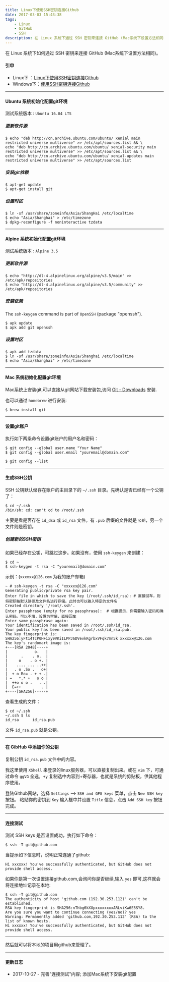 ```yaml
---
title: Linux下使用SSH密钥连接Github
date: 2017-03-03 15:43:38
tags:
	- Linux
	- GitHub
	- SSH
description: 在 Linux 系统下通过 SSH 密钥来连接 GitHub (Mac系统下设置方法相同)
---
```


在 Linux 系统下如何通过 SSH 密钥来连接 GitHub (Mac系统下设置方法相同)。

#### 引申

* Linux下 ：[Linux下使用SSH密钥连接Github](/2017/03/03/using-ssh-key-connection-github-in-linux/)
* Windows下：[使用SSH密钥连接Github](/2016/09/24/using-ssh-key-connection-github/)

***

#### Ubuntu 系统初始化配置git环境

测试系统版本 : `Ubuntu 16.04 LTS`

##### 更新软件源

```
$ echo "deb http://cn.archive.ubuntu.com/ubuntu/ xenial main restricted universe multiverse" >> /etc/apt/sources.list && \
echo "deb http://cn.archive.ubuntu.com/ubuntu/ xenial-security main restricted universe multiverse" >> /etc/apt/sources.list && \
echo "deb http://cn.archive.ubuntu.com/ubuntu/ xenial-updates main restricted universe multiverse" >> /etc/apt/sources.list
```

##### 安装git依赖

```
$ apt-get update
$ apt-get install git
```

##### 设置时区

```
$ ln -sf /usr/share/zoneinfo/Asia/ShangHai /etc/localtime
$ echo "Asia/Shanghai" > /etc/timezone
$ dpkg-reconfigure -f noninteractive tzdata
```

***

#### Alpine 系统初始化配置git环境

测试系统版本 : `Alpine 3.5`

##### 更新软件源

```
$ echo "http://dl-4.alpinelinux.org/alpine/v3.5/main" >> /etc/apk/repositories
$ echo "http://dl-4.alpinelinux.org/alpine/v3.5/community" >> /etc/apk/repositories
```

##### 安装依赖

The `ssh-keygen` command is part of `OpenSSH` (package "openssh").

```
$ apk update
$ apk add git openssh 
```

##### 设置时区

```
$ apk add tzdata
$ ln -sf /usr/share/zoneinfo/Asia/Shanghai /etc/localtime
$ echo "Asia/Shanghai" > /etc/timezone
```

***

#### Mac 系统初始化配置git环境

Mac系统上安装git,可以直接从git网站下载安装包,访问 [Git - Downloads](https://git-scm.com/download/mac) 安装.

也可以通过 `homebrew` 进行安装:

```
$ brew install git
```

***

#### 设置git账户

执行如下两条命令设置git账户的用户名和密码：

```
$ git config --global user.name "Your Name"
$ git config --global user.email "youremail@domain.com"

$ git config --list
```

***

#### 生成SSH公钥

SSH 公钥默认储存在账户的主目录下的 `~/.ssh` 目录。先确认是否已经有一个公钥了：

```
$ cd ~/.ssh
/bin/sh: cd: can't cd to /root/.ssh
```

主要是看是否存在 `id_dsa` 或 `id_rsa` 文件。有 `.pub` 后缀的文件就是 `公钥`，另一个文件则是密钥。

##### 创建新的SSH密钥

如果已经存在公钥，可跳过这步。如果没有，使用 `ssh-keygen` 来创建：

```
$ cd ~
$ ssh-keygen -t rsa -C "youremail@domain.com"
```

示例：(`xxxxxx@126.com` 为我的账户邮箱)

```
~ # ssh-keygen -t rsa -C "xxxxxx@126.com"
Generating public/private rsa key pair.
Enter file in which to save the key (/root/.ssh/id_rsa): # 直接回车，则将密钥按默认路径及文件名进行存储。此时也可以输入特定的文件名
Created directory '/root/.ssh'.
Enter passphrase (empty for no passphrase):  # 根据提示，你需要输入密码和确认密码。可以不填，设置为空值，直接回车
Enter same passphrase again: 
Your identification has been saved in /root/.ssh/id_rsa.
Your public key has been saved in /root/.ssh/id_rsa.pub.
The key fingerprint is:
SHA256:yFt14TcP0H+ixy9VKiILPPJ6DVevkKgrbxVFqk7mn5k xxxxxx@126.com
The key's randomart image is:
+---[RSA 2048]----+
|            o.   |
|      .    . o.  |
|     o    . o +. |
|    .... ... ..++|
|   . o .So .   o+|
|  + o Bo= . + + .|
| =   *.* +   o o |
|  ++o o o .   . .|
|  E=++         . |
+----[SHA256]-----+
```

查看生成的文件：

```
$ cd ~/.ssh
~/.ssh $ ls
id_rsa      id_rsa.pub
```

文件 `id_rsa.pub` 就是公钥。

***

#### 在 GibHub 中添加你的公钥

复制公钥 `id_rsa.pub` 文件中的内容。

我这里使用 `XShell` 来登录的linux服务器，可以直接复制出来。或在 `vim` 下，可通过命令 `ggVG` 全选，`+y` 复制选中内容到+寄存器，也就是系统的剪贴板，供其他程序使用。

登陆Github网站，选择 `Settings` –> `SSH and GPG keys` 菜单，点击 `New SSH key` 按钮。
粘贴你的密钥到 `Key` 输入框中并设置 `Title` 信息，点击 `Add SSH key` 按钮完成。

***

#### 连接测试

测试 SSH keys 是否设置成功，执行如下命令：

```
$ ssh -T git@github.com
```

当提示如下信息时，说明正常连通了github:

```
Hi xxxxxx! You've successfully authenticated, but GitHub does not provide shell access.
```

如果你是第一次设置连接github.com,会询问你是否继续,输入 `yes` 即可,这样就会将连接地址记录在本地:

```
$ ssh -T git@github.com
The authenticity of host 'github.com (192.30.253.112)' can't be established.
RSA key fingerprint is SHA256:nThbg6kXUpxxxxxxxxARLviKw6E5SY8.
Are you sure you want to continue connecting (yes/no)? yes
Warning: Permanently added 'github.com,192.30.253.112' (RSA) to the list of known hosts.
Hi xxxxxx! You've successfully authenticated, but GitHub does not provide shell access.
```

***

然后就可以将本地的项目用github来管理了。

***

#### 更新日志

* 2017-10-27 - 完善"连接测试"内容; 添加Mac系统下安装git配置

